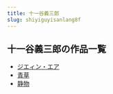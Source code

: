 ```yaml
---
title: 十一谷義三郎
slug: shiyiguyisanlang8f
---
```


## 十一谷義三郎の作品一覧

- [ジエィン・エア](zieinea-0f6)
- [青草](qingcao-b2a)
- [静物](jingwu-d55)
